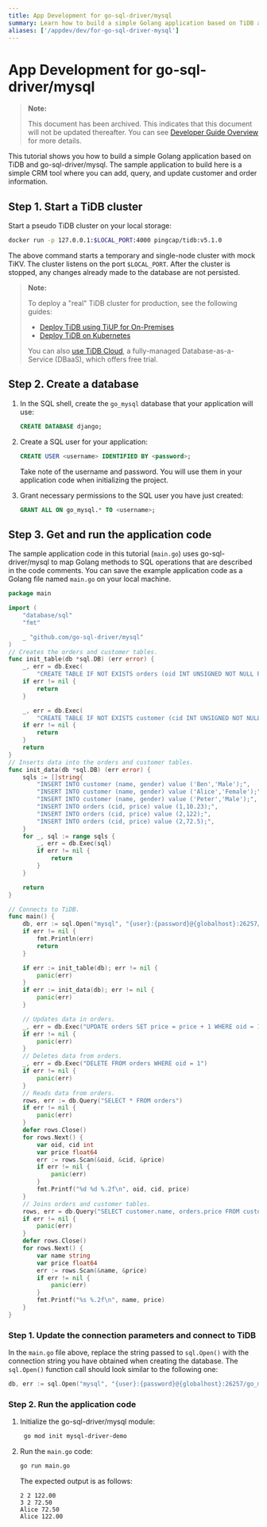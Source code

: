 ```yaml
---
title: App Development for go-sql-driver/mysql
summary: Learn how to build a simple Golang application based on TiDB and go-sql-driver/mysql.
aliases: ['/appdev/dev/for-go-sql-driver-mysql']
---
```


# App Development for go-sql-driver/mysql

> **Note:**
>
> This document has been archived. This indicates that this document will not be updated thereafter. You can see [Developer Guide Overview](/develop/dev-guide-overview.md) for more details.

This tutorial shows you how to build a simple Golang application based on TiDB and go-sql-driver/mysql. The sample application to build here is a simple CRM tool where you can add, query, and update customer and order information.

## Step 1. Start a TiDB cluster

Start a pseudo TiDB cluster on your local storage:


```bash
docker run -p 127.0.0.1:$LOCAL_PORT:4000 pingcap/tidb:v5.1.0
```

The above command starts a temporary and single-node cluster with mock TiKV. The cluster listens on the port `$LOCAL_PORT`. After the cluster is stopped, any changes already made to the database are not persisted.

> **Note:**
>
> To deploy a "real" TiDB cluster for production, see the following guides:
>
> + [Deploy TiDB using TiUP for On-Premises](https://docs.pingcap.com/tidb/v5.1/production-deployment-using-tiup)
> + [Deploy TiDB on Kubernetes](https://docs.pingcap.com/tidb-in-kubernetes/stable)
>
> You can also [use TiDB Cloud](https://pingcap.com/products/tidbcloud/), a fully-managed Database-as-a-Service (DBaaS), which offers free trial.

## Step 2. Create a database

1. In the SQL shell, create the `go_mysql` database that your application will use:

    
    ```sql
    CREATE DATABASE django;
    ```

2. Create a SQL user for your application:

    
    ```sql
    CREATE USER <username> IDENTIFIED BY <password>;
    ```

    Take note of the username and password. You will use them in your application code when initializing the project.

3. Grant necessary permissions to the SQL user you have just created:

    
    ```sql
    GRANT ALL ON go_mysql.* TO <username>;
    ```

## Step 3. Get and run the application code

The sample application code in this tutorial (`main.go`) uses go-sql-driver/mysql to map Golang methods to SQL operations that are described in the code comments. You can save the example application code as a Golang file named `main.go` on your local machine.


```go
package main

import (
    "database/sql"
    "fmt"

    _ "github.com/go-sql-driver/mysql"
)
// Creates the orders and customer tables.
func init_table(db *sql.DB) (err error) {
    _, err = db.Exec(
        "CREATE TABLE IF NOT EXISTS orders (oid INT UNSIGNED NOT NULL PRIMARY KEY AUTO_INCREMENT, cid INT UNSIGNED, price FLOAT);")
    if err != nil {
        return
    }

    _, err = db.Exec(
        "CREATE TABLE IF NOT EXISTS customer (cid INT UNSIGNED NOT NULL PRIMARY KEY AUTO_INCREMENT, name VARCHAR(255), gender ENUM ('Male', 'Female') NOT NULL)")
    if err != nil {
        return
    }
    return
}
// Inserts data into the orders and customer tables.
func init_data(db *sql.DB) (err error) {
    sqls := []string{
        "INSERT INTO customer (name, gender) value ('Ben','Male');",
        "INSERT INTO customer (name, gender) value ('Alice','Female');",
        "INSERT INTO customer (name, gender) value ('Peter','Male');",
        "INSERT INTO orders (cid, price) value (1,10.23);",
        "INSERT INTO orders (cid, price) value (2,122);",
        "INSERT INTO orders (cid, price) value (2,72.5);",
    }
    for _, sql := range sqls {
        _, err = db.Exec(sql)
        if err != nil {
            return
        }
    }

    return
}

// Connects to TiDB.
func main() {
    db, err := sql.Open("mysql", "{user}:{password}@{globalhost}:26257/go_mysql?charset=utf8mb4")
    if err != nil {
        fmt.Println(err)
        return
    }

    if err := init_table(db); err != nil {
        panic(err)
    }
    if err := init_data(db); err != nil {
        panic(err)
    }

    // Updates data in orders.
    _, err = db.Exec("UPDATE orders SET price = price + 1 WHERE oid = 1")
    if err != nil {
        panic(err)
    }
    // Deletes data from orders.
    _, err = db.Exec("DELETE FROM orders WHERE oid = 1")
    if err != nil {
        panic(err)
    }
    // Reads data from orders.
    rows, err := db.Query("SELECT * FROM orders")
    if err != nil {
        panic(err)
    }
    defer rows.Close()
    for rows.Next() {
        var oid, cid int
        var price float64
        err := rows.Scan(&oid, &cid, &price)
        if err != nil {
            panic(err)
        }
        fmt.Printf("%d %d %.2f\n", oid, cid, price)
    }
    // Joins orders and customer tables.
    rows, err = db.Query("SELECT customer.name, orders.price FROM customer, orders WHERE customer.cid = orders.cid")
    if err != nil {
        panic(err)
    }
    defer rows.Close()
    for rows.Next() {
        var name string
        var price float64
        err := rows.Scan(&name, &price)
        if err != nil {
            panic(err)
        }
        fmt.Printf("%s %.2f\n", name, price)
    }
}
```

### Step 1. Update the connection parameters and connect to TiDB

In the `main.go` file above, replace the string passed to `sql.Open()` with the connection string you have obtained when creating the database. The `sql.Open()` function call should look similar to the following one:


```go
db, err := sql.Open("mysql", "{user}:{password}@{globalhost}:26257/go_mysql?charset=utf8mb4")
```

### Step 2. Run the application code

1. Initialize the go-sql-driver/mysql module:

    
    ```bash
     go mod init mysql-driver-demo
    ```

2. Run the `main.go` code:

    
    ```bash
    go run main.go
    ```

    The expected output is as follows:

    ```
    2 2 122.00
    3 2 72.50
    Alice 72.50
    Alice 122.00
    ```